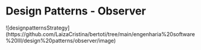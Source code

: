 <p align = center>
<h1> Design Patterns - Observer </h1>
![designpatternsStrategy](https://github.com/LaizaCristina/bertoti/tree/main/engenharia%20software%20III/design%20patterns/observer/image)
</p>






